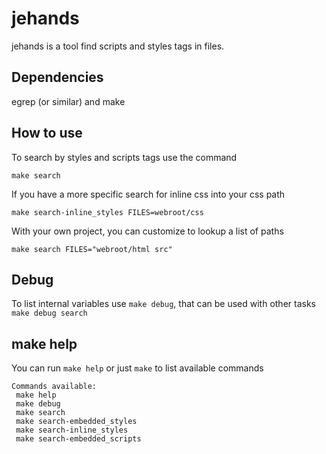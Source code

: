 # jehands
jehands is a tool find scripts and styles tags in files.

## Dependencies
egrep (or similar) and make


## How to use
To search by styles and scripts tags use the command
```
make search
```

If you have a more specific search for inline css into your css path
```
make search-inline_styles FILES=webroot/css
```

With your own project, you can customize to lookup a list of paths
```
make search FILES="webroot/html src"
```

## Debug
To list internal variables use ```make debug```, that can be used with other tasks ```make debug search```

## make help
You can run ```make help``` or just ```make``` to list available commands
```
Commands available:
 make help
 make debug
 make search
 make search-embedded_styles
 make search-inline_styles
 make search-embedded_scripts
```
